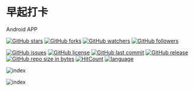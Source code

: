 # 早起打卡
Android APP

[![GitHub stars](https://img.shields.io/github/stars/muxila/GetUpEarly.svg?style=social&label=Stars)](https://github.com/muxila/GetUpEarly/stargazers)
[![GitHub forks](https://img.shields.io/github/forks/muxila/GetUpEarly.svg?style=social&label=Fork)](https://github.com/muxila/GetUpEarly/network/members)
[![GitHub watchers](https://img.shields.io/github/watchers/muxila/GetUpEarly.svg?style=social&label=Watch)](https://github.com/muxila/GetUpEarly/watchers)
[![GitHub followers](https://img.shields.io/github/followers/muxila.svg?style=social&label=Follow)](https://github.com/muxila?tab=followers)

[![GitHub issues](https://img.shields.io/github/issues/muxila/GetUpEarly.svg)](https://github.com/muxila/GetUpEarly/issues)
[![GitHub license](https://img.shields.io/github/license/muxila/GetUpEarly.svg)](https://github.com/muxila/GetUpEarly/blob/master/LICENSE)
[![GitHub last commit](https://img.shields.io/github/last-commit/muxila/GetUpEarly.svg)](https://github.com/muxila/GetUpEarly/commits)
[![GitHub release](https://img.shields.io/github/release/muxila/GetUpEarly.svg)](https://github.com/itning/GetUpEarly/releases)
[![GitHub repo size in bytes](https://img.shields.io/github/repo-size/muxila/GetUpEarly.svg)](https://github.com/muxila/GetUpEarly)
[![HitCount](https://hitcount.muxila.top/?u=muxila&r=GetUpEarly)](https://github.com/muxila/hit-count)
[![language](https://img.shields.io/badge/language-JAVA-green.svg)](https://github.com/itning/GetUpEarly)

![index](https://raw.githubusercontent.com/muxila/GetUpEarly/master/pic/index.jpg)

![index](https://raw.githubusercontent.com/muxila/GetUpEarly/master/pic/setting.jpg)
